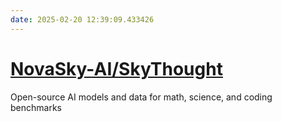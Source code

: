 ```yaml
---
date: 2025-02-20 12:39:09.433426
---
```


# [NovaSky-AI/SkyThought](https://github.com/NovaSky-AI/SkyThought)

Open-source AI models and data for math, science, and coding benchmarks